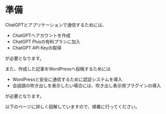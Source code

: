 # 準備

ChatGPTとアプリケーションで通信するためには、

- ChatGPTへアカウントを作成
- ChatGPT Plusの有料プランに加入
- ChatGPT API Keyの取得

が必要となります。

また、作成した記事をWordPressへ投稿するためには

- WordPressと安全に通信するために認証システムを導入
- 会話調の吹き出しを表示したい場合には、吹き出し表示用プラグインの導入

が必要となります。

以下のページに詳しく図解していますので、順番に行ってください。
